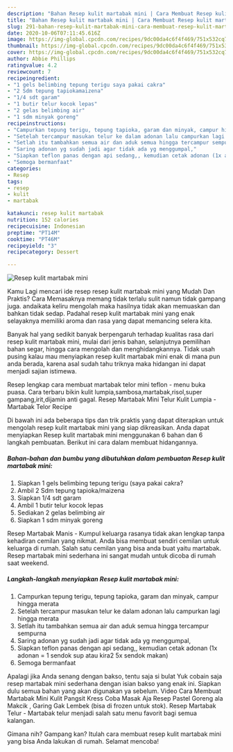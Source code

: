 ```yaml
---
description: "Bahan Resep kulit martabak mini | Cara Membuat Resep kulit martabak mini Yang Enak Banget"
title: "Bahan Resep kulit martabak mini | Cara Membuat Resep kulit martabak mini Yang Enak Banget"
slug: 291-bahan-resep-kulit-martabak-mini-cara-membuat-resep-kulit-martabak-mini-yang-enak-banget
date: 2020-10-06T07:11:45.616Z
image: https://img-global.cpcdn.com/recipes/9dc00da4c6f4f469/751x532cq70/resep-kulit-martabak-mini-foto-resep-utama.jpg
thumbnail: https://img-global.cpcdn.com/recipes/9dc00da4c6f4f469/751x532cq70/resep-kulit-martabak-mini-foto-resep-utama.jpg
cover: https://img-global.cpcdn.com/recipes/9dc00da4c6f4f469/751x532cq70/resep-kulit-martabak-mini-foto-resep-utama.jpg
author: Abbie Phillips
ratingvalue: 4.2
reviewcount: 7
recipeingredient:
- "1 gels belimbing tepung terigu saya pakai cakra"
- "2 Sdm tepung tapiokamaizena"
- "1/4 sdt garam"
- "1 butir telur kocok lepas"
- "2 gelas belimbing air"
- "1 sdm minyak goreng"
recipeinstructions:
- "Campurkan tepung terigu, tepung tapioka, garam dan minyak, campur hingga merata"
- "Setelah tercampur masukan telur ke dalam adonan lalu campurkan lagi hingga merata"
- "Setlah itu tambahkan semua air dan aduk semua hingga tercampur sempurna"
- "Saring adonan yg sudah jadi agar tidak ada yg menggumpal,"
- "Siapkan teflon panas dengan api sedang,, kemudian cetak adonan (1x adonan = 1 sendok sup atau kira2 5x sendok makan)"
- "Semoga bermanfaat"
categories:
- Resep
tags:
- resep
- kulit
- martabak

katakunci: resep kulit martabak 
nutrition: 152 calories
recipecuisine: Indonesian
preptime: "PT14M"
cooktime: "PT46M"
recipeyield: "3"
recipecategory: Dessert

---
```



![Resep kulit martabak mini](https://img-global.cpcdn.com/recipes/9dc00da4c6f4f469/751x532cq70/resep-kulit-martabak-mini-foto-resep-utama.jpg)

Kamu Lagi mencari ide resep resep kulit martabak mini yang Mudah Dan Praktis? Cara Memasaknya memang tidak terlalu sulit namun tidak gampang juga. andaikata keliru mengolah maka hasilnya tidak akan memuaskan dan bahkan tidak sedap. Padahal resep kulit martabak mini yang enak selayaknya memiliki aroma dan rasa yang dapat memancing selera kita.

Banyak hal yang sedikit banyak berpengaruh terhadap kualitas rasa dari resep kulit martabak mini, mulai dari jenis bahan, selanjutnya pemilihan bahan segar, hingga cara mengolah dan menghidangkannya. Tidak usah pusing kalau mau menyiapkan resep kulit martabak mini enak di mana pun anda berada, karena asal sudah tahu triknya maka hidangan ini dapat menjadi sajian istimewa.

Resep lengkap cara membuat martabak telor mini teflon - menu buka puasa. Cara terbaru bikin kulit lumpia,sambosa,martabak,risol,super gampang,irit,dijamin anti gagal. Resep Martabak Mini Telur Kulit Lumpia - Martabak Telor Recipe


Di bawah ini ada beberapa tips dan trik praktis yang dapat diterapkan untuk mengolah resep kulit martabak mini yang siap dikreasikan. Anda dapat menyiapkan Resep kulit martabak mini menggunakan 6 bahan dan 6 langkah pembuatan. Berikut ini cara dalam membuat hidangannya.

<!--inarticleads1-->

##### Bahan-bahan dan bumbu yang dibutuhkan dalam pembuatan Resep kulit martabak mini:

1. Siapkan 1 gels belimbing tepung terigu (saya pakai cakra?
1. Ambil 2 Sdm tepung tapioka/maizena
1. Siapkan 1/4 sdt garam
1. Ambil 1 butir telur kocok lepas
1. Sediakan 2 gelas belimbing air
1. Siapkan 1 sdm minyak goreng


Resep Martabak Manis - Kumpul keluarga rasanya tidak akan lengkap tanpa kehadiran cemilan yang nikmat. Anda bisa membuat sendiri cemilan untuk keluarga di rumah. Salah satu cemilan yang bisa anda buat yaitu martabak. Resep martabak mini sederhana ini sangat mudah untuk dicoba di rumah saat weekend. 

<!--inarticleads2-->

##### Langkah-langkah menyiapkan Resep kulit martabak mini:

1. Campurkan tepung terigu, tepung tapioka, garam dan minyak, campur hingga merata
1. Setelah tercampur masukan telur ke dalam adonan lalu campurkan lagi hingga merata
1. Setlah itu tambahkan semua air dan aduk semua hingga tercampur sempurna
1. Saring adonan yg sudah jadi agar tidak ada yg menggumpal,
1. Siapkan teflon panas dengan api sedang,, kemudian cetak adonan (1x adonan = 1 sendok sup atau kira2 5x sendok makan)
1. Semoga bermanfaat


Apalagi jika Anda senang dengan bakso, tentu saja si bulat Yuk cobain saja resep martabak mini sederhana dengan isian bakso yang enak ini. Siapkan dulu semua bahan yang akan digunakan ya sebelum. Video Cara Membuat Martabak Mini Kulit Pangsit Kress Coba Masak Aja Resep Pastel Goreng ala Makcik , Garing Gak Lembek (bisa di frozen untuk stok). Resep Martabak Telur - Martabak telur menjadi salah satu menu favorit bagi semua kalangan. 

Gimana nih? Gampang kan? Itulah cara membuat resep kulit martabak mini yang bisa Anda lakukan di rumah. Selamat mencoba!
